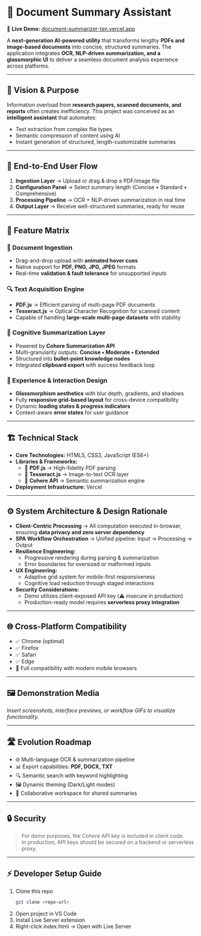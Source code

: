 # 📄 Document Summary Assistant  

🔗 **Live Demo:** [document-summarizer-ten.vercel.app](https://document-summarizer-ten.vercel.app)  

A **next-generation AI-powered utility** that transforms lengthy **PDFs and image-based documents** into concise, structured summaries. The application integrates **OCR, NLP-driven summarization, and a glassmorphic UI** to deliver a seamless document analysis experience across platforms.  

---

## 🌟 Vision & Purpose  

Information overload from **research papers, scanned documents, and reports** often creates inefficiency. This project was conceived as an **intelligent assistant** that automates:  
- Text extraction from complex file types  
- Semantic compression of content using AI  
- Instant generation of structured, length-customizable summaries  

---

## 🧭 End-to-End User Flow  

1. **Ingestion Layer** → Upload or drag & drop a PDF/image file  
2. **Configuration Panel** → Select summary length (Concise • Standard • Comprehensive)  
3. **Processing Pipeline** → OCR + NLP-driven summarization in real time  
4. **Output Layer** → Receive well-structured summaries, ready for reuse  

---

## 🔑 Feature Matrix  

### 📂 Document Ingestion  
- Drag-and-drop upload with **animated hover cues**  
- Native support for **PDF, PNG, JPG, JPEG** formats  
- Real-time **validation & fault tolerance** for unsupported inputs  

### 🔍 Text Acquisition Engine  
- **PDF.js** → Efficient parsing of multi-page PDF documents  
- **Tesseract.js** → Optical Character Recognition for scanned content  
- Capable of handling **large-scale multi-page datasets** with stability  

### 🧠 Cognitive Summarization Layer  
- Powered by **Cohere Summarization API**  
- Multi-granularity outputs: **Concise • Moderate • Extended**  
- Structured into **bullet-point knowledge nodes**  
- Integrated **clipboard export** with success feedback loop  

### 🎨 Experience & Interaction Design  
- **Glassmorphism aesthetics** with blur depth, gradients, and shadows  
- Fully **responsive grid-based layout** for cross-device compatibility  
- Dynamic **loading states & progress indicators**  
- Context-aware **error states** for user guidance  

---

## 🏗️ Technical Stack  

- **Core Technologies:** HTML5, CSS3, JavaScript (ES6+)  
- **Libraries & Frameworks:**  
  - 📘 **PDF.js** → High-fidelity PDF parsing  
  - 🔡 **Tesseract.js** → Image-to-text OCR layer  
  - 🧠 **Cohere API** → Semantic summarization engine  
- **Deployment Infrastructure:** Vercel  

---

## ⚙️ System Architecture & Design Rationale  

- **Client-Centric Processing** → All computation executed in-browser, ensuring **data privacy and zero server dependency**  
- **SPA Workflow Orchestration** → Unified pipeline: Input → Processing → Output  
- **Resilience Engineering:**  
  - Progressive rendering during parsing & summarization  
  - Error boundaries for oversized or malformed inputs  
- **UX Engineering:**  
  - Adaptive grid system for mobile-first responsiveness  
  - Cognitive load reduction through staged interactions  
- **Security Considerations:**  
  - Demo utilizes client-exposed API key (⚠️ insecure in production)  
  - Production-ready model requires **serverless proxy integration**  

---

## 🌐 Cross-Platform Compatibility  

- ✅ Chrome (optimal)  
- ✅ Firefox  
- ✅ Safari  
- ✅ Edge  
- 📱 Full compatibility with modern mobile browsers  

---

## 🖼️ Demonstration Media  

_Insert screenshots, interface previews, or workflow GIFs to visualize functionality._  

---

## 🛣️ Evolution Roadmap  

- 🌐 Multi-language OCR & summarization pipeline  
- 📊 Export capabilities: **PDF, DOCX, TXT**  
- 🔍 Semantic search with keyword highlighting  
- 🖼️ Dynamic theming (Dark/Light modes)  
- 🤝 Collaborative workspace for shared summaries  

---

## 🔒 Security  

> For demo purposes, the Cohere API key is included in client code.  
> In production, API keys should be secured on a backend or serverless proxy.

---

## ⚡ Developer Setup Guide  

1. Clone this repo
   ```bash
   git clone <repo-url>
2. Open project in VS Code
3. Install Live Server extension
4. Right-click index.html → Open with Live Server
